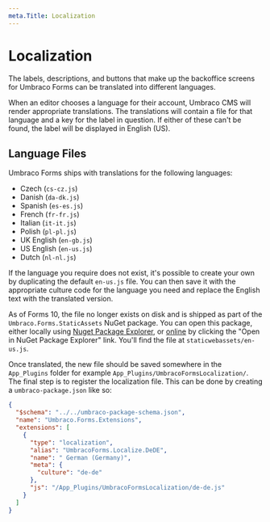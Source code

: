 ```yaml
---
meta.Title: Localization
---
```


# Localization

The labels, descriptions, and buttons that make up the backoffice screens for Umbraco Forms can be translated into different languages.

When an editor chooses a language for their account, Umbraco CMS will render appropriate translations. The translations will contain a file for that language and a key for the label in question. If either of these can't be found, the label will be displayed in English (US).

## Language Files

Umbraco Forms ships with translations for the following languages:

 - Czech (`cs-cz.js`)
 - Danish (`da-dk.js`)
 - Spanish (`es-es.js`)
 - French (`fr-fr.js`)
 - Italian (`it-it.js`)
 - Polish (`pl-pl.js`)
 - UK English (`en-gb.js`)
 - US English (`en-us.js`)
 - Dutch (`nl-nl.js`)

If the language you require does not exist, it's possible to create your own by duplicating the default `en-us.js` file.  You can then save it with the appropriate culture code for the language you need and replace the English text with the translated version.

As of Forms 10, the file no longer exists on disk and is shipped as part of the `Umbraco.Forms.StaticAssets` NuGet package. You can open this package, either locally using [Nuget Package Explorer](https://apps.microsoft.com/store/detail/nuget-package-explorer/9WZDNCRDMDM3?hl=en-gb&gl=gb&rtc=1), or [online](https://www.nuget.org/packages/Umbraco.Forms.StaticAssets/) by clicking the "Open in NuGet Package Explorer" link. You'll find the file at `staticwebassets/en-us.js`.

Once translated, the new file should be saved somewhere in the `App_Plugins` folder for example `App_Plugins/UmbracoFormsLocalization/`. The final step is to register the localization file. This can be done by creating a `umbraco-package.json` like so: 

```json
{
  "$schema": "../../umbraco-package-schema.json",
  "name": "Umbraco.Forms.Extensions",
  "extensions": [
    {
      "type": "localization",
      "alias": "UmbracoForms.Localize.DeDE",
      "name": "	German (Germany)",
      "meta": {
        "culture": "de-de"
      },
      "js": "/App_Plugins/UmbracoFormsLocalization/de-de.js"
    }
  ]
}
```
